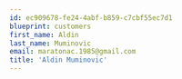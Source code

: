 ```yaml
---
id: ec909678-fe24-4abf-b859-c7cbf55ec7d1
blueprint: customers
first_name: Aldin
last_name: Muminovic
email: maratonac.1985@gmail.com
title: 'Aldin Muminovic'
---
```

